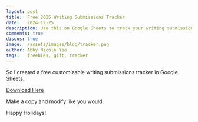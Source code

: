 ```yaml
---
layout: post
title:  Free 2025 Writing Submissions Tracker
date:   2024-12-25 
description: Use this on Google Sheets to track your writing submissions.
comments: true
disqus: true
image:  /assets/images/blog/tracker.png
author: Abby Nicole Yee
tags:   freebies, gift, tracker
---
```


So I created a free customizable writing submissions tracker in Google Sheets.  

<p class="paragraph-lg"><a href="https://docs.google.com/spreadsheets/d/1Ig98OD3g4oTDIGXHjQ2EM2vhTMn6mJDPIjOSRHs-3yM/edit?usp=sharing)" class="btn btn-info" role="button">Download Here</a></p>

Make a copy and modify like you would. 

Happy Holidays!  
